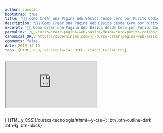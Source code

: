 ```yaml
---
author: rosepac
bootstrap: true
title: "👨‍🏫 Como Crear una Página Web Básica desde Cero por Purito Código"
description: "👩‍🎨 Como Crear una Página Web Básica desde Cero por Purito Código"
excerpt: "👩‍🎨 Como Crear una Página Web Básica desde Cero por Purito Código"
permalink: /👨‍🏫-curso-crear-pagina-web-basica-desde-cero-purito-codigo/
canonical_URL: https://ciberninjas.com/👨‍🏫-curso-crear-pagina-web-basica-desde-cero-purito-codigo/
comments: false
date: 2019-12-19
tags: [HTML, CSS, Videotutorial HTML, Videotutorial CSS]
---
```


<div class="embed-responsive embed-responsive-16by9">
  <iframe class="embed-responsive-item" src="https://www.youtube-nocookie.com/embed/4MefQroVh38" allowfullscreen></iframe>
</div><br/>

[<i class="fab fa-html5"></i> HTML y <i class="fab fa-css3-alt"></i> CSS](/cursos-tecnologia/#html--y-css-{: .btn .btn-outline-dark .btn-lg .btn-block}
